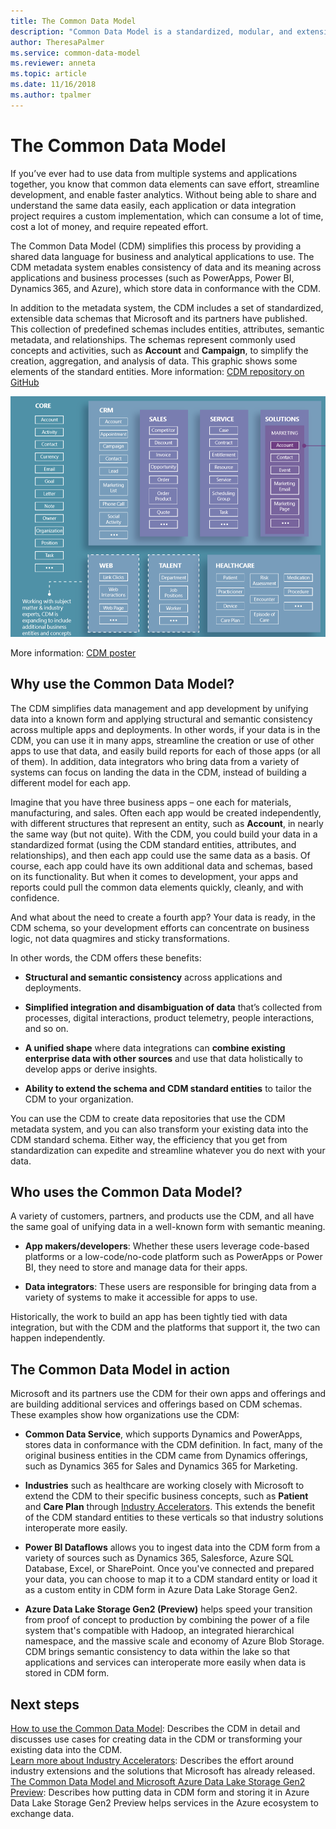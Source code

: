 ```yaml
---
title: The Common Data Model
description: "Common Data Model is a standardized, modular, and extensible collection of data schemas that Microsoft published to help you build, use, and analyze data."
author: TheresaPalmer
ms.service: common-data-model
ms.reviewer: anneta
ms.topic: article
ms.date: 11/16/2018
ms.author: tpalmer
---
```


# The Common Data Model

If you’ve ever had to use data from multiple systems and applications together, you know that common data elements can save effort, streamline development, and enable faster analytics. Without being able to share and understand the same data easily, each application or data integration project requires a custom implementation, which can consume a lot of time, cost a lot of money, and require repeated effort.

The Common Data Model (CDM) simplifies this process by providing a shared data language for business and analytical applications to use. The CDM metadata system enables consistency of data and its meaning across applications and business processes (such as PowerApps, Power BI, Dynamics 365, and Azure), which store data in conformance with the CDM.

In addition to the metadata system, the CDM includes a set of standardized, extensible data schemas that Microsoft and its partners have published. This collection of predefined schemas includes entities, attributes, semantic metadata, and relationships. The schemas represent commonly used concepts and activities, such as **Account** and **Campaign**, to simplify the creation, aggregation, and analysis of data. This graphic shows some elements of the standard entities. More information: [CDM repository on GitHub](https://aka.ms/cdmrepo)

![Common Data Model](media/cdm-entities.png "Common Data Model")

More information: [CDM poster](https://aka.ms/cdmposter)

## Why use the Common Data Model?

The CDM simplifies data management and app development by unifying data into a known form and applying structural and semantic consistency across multiple apps and deployments. In other words, if your data is in the CDM, you can use it in many apps, streamline the creation or use of other apps to use that data, and easily build reports for each of those apps (or all of them). In addition, data integrators who bring data from a variety of systems can focus on landing the data in the CDM, instead of building a different model for each app.

Imagine that you have three business apps – one each for materials, manufacturing, and sales. Often each app would be created independently, with different structures that represent an entity, such as **Account**, in nearly the same way (but not quite). With the CDM, you could build your data in a standardized format (using the CDM standard entities, attributes, and relationships), and then each app could use the same data as a basis. Of course, each app could have its own additional data and schemas, based on its functionality. But when it comes to development, your apps and reports could pull the common data elements quickly, cleanly, and with confidence.

And what about the need to create a fourth app? Your data is ready, in the CDM schema, so your development efforts can concentrate on
business logic, not data quagmires and sticky transformations.

In other words, the CDM offers these benefits:

- **Structural and semantic consistency** across applications and deployments.

- **Simplified integration and disambiguation of data** that’s collected from processes, digital interactions, product telemetry, people interactions, and so on.

- **A unified shape** where data integrations can **combine existing enterprise data with other sources** and use that data holistically to develop apps or derive insights.

- **Ability to extend the schema and CDM standard entities** to tailor the CDM to your organization.

You can use the CDM to create data repositories that use the CDM metadata system, and you can also transform your existing data into the CDM standard schema. Either way, the efficiency that you get from standardization can expedite and streamline whatever you do next with your data.

## Who uses the Common Data Model?

A variety of customers, partners, and products use the CDM, and all have the same goal of unifying data in a well-known form with semantic meaning.

- **App makers/developers**: Whether these users leverage code-based platforms or a low-code/no-code platform such as PowerApps or Power BI, they need to store and manage data for their apps.

- **Data integrators**: These users are responsible for bringing data from a variety of systems to make it accessible for apps to use.

Historically, the work to build an app has been tightly tied with data integration, but with the CDM and the platforms that support it, the two can happen independently.

## The Common Data Model in action

Microsoft and its partners use the CDM for their own apps and offerings and are building additional services and offerings
based on CDM schemas. These examples show how organizations use the CDM:

- **Common Data Service**, which supports Dynamics and PowerApps, stores data in conformance with the CDM definition. In fact, many of the original business entities in the CDM came from Dynamics offerings, such as Dynamics 365 for Sales and Dynamics 365 for Marketing.

- **Industries** such as healthcare are working closely with Microsoft to extend the CDM to their specific business concepts, such as **Patient** and **Care Plan** through [Industry Accelerators](industry-accelerators.md). This extends the benefit of the CDM standard entities to these verticals so that industry solutions interoperate more easily. 

- **Power BI Dataflows** allows you to ingest data into the CDM form from a variety of sources such as Dynamics 365, Salesforce, Azure SQL Database, Excel, or SharePoint. Once you've connected and prepared your data, you can choose to map it to a CDM standard entity or load it as a custom entity in CDM form in Azure Data Lake Storage Gen2.

- **Azure Data Lake Storage Gen2 (Preview)** helps speed your transition from proof of concept to production by combining the power of a file system that's compatible with Hadoop, an integrated hierarchical namespace, and the massive scale and economy of Azure Blob Storage. CDM brings semantic consistency to data within the lake so that applications and services can interoperate more easily when data is stored in CDM form.

## Next steps

[How to use the Common Data Model](use.md): Describes the CDM in detail and discusses use cases for creating data in the CDM or transforming your existing data into the CDM.  
[Learn more about Industry Accelerators](industry-accelerators.md): Describes the effort around industry extensions and the solutions that Microsoft has already released.  
[The Common Data Model and Microsoft Azure Data Lake Storage Gen2 Preview](data-lake.md): Describes how putting data in CDM form and storing it in Azure Data Lake Storage Gen2 Preview helps services in the Azure ecosystem to exchange data.

